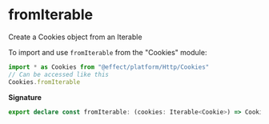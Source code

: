 # fromIterable

Create a Cookies object from an Iterable

To import and use `fromIterable` from the "Cookies" module:

```ts
import * as Cookies from "@effect/platform/Http/Cookies"
// Can be accessed like this
Cookies.fromIterable
```

**Signature**

```ts
export declare const fromIterable: (cookies: Iterable<Cookie>) => Cookies
```
